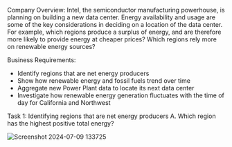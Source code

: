 Company Overview:
Intel, the semiconductor manufacturing powerhouse, is planning on building a new data center. Energy availability and usage are some of the key considerations in deciding on a location of the data center. For example, which regions produce a surplus of energy, and are therefore more likely to provide energy at cheaper prices?  Which regions rely more on renewable energy sources?

Business Requirements:
- Identify regions that are net energy producers
- Show how renewable energy and fossil fuels trend over time
- Aggregate new Power Plant data to locate its next data center
- Investigate how renewable energy generation fluctuates with the time of day for California and Northwest

Task 1: Identifying regions that are net energy producers
A. Which region has the highest positive total energy?


![Screenshot 2024-07-09 133725](https://github.com/PTQUach/Intel-Project-/assets/174752650/d32c99b4-758d-4223-98e3-26110850fad7)
